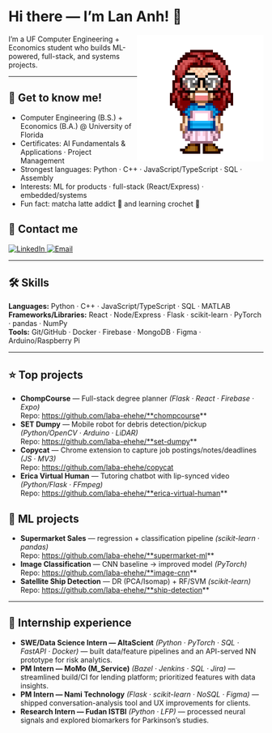 <!-- Profile README for Lan Anh Do -->
<h1>Hi there — I’m Lan Anh! 👋</h1>

<!-- Right-side avatar (optional: add assets/pixel-lan-anh.png) -->
<img align="right" src="avatar.png" width="250" alt="Lan Anh pixel avatar" />

I’m a UF Computer Engineering + Economics student who builds ML-powered, full-stack, and systems projects.

---

## 🌸  Get to know me!
- Computer Engineering (B.S.) + Economics (B.A.) @ University of Florida  
- Certificates: AI Fundamentals & Applications · Project Management  
- Strongest languages: Python · C++ · JavaScript/TypeScript · SQL · Assembly
- Interests: ML for products · full-stack (React/Express) · embedded/systems  
- Fun fact: matcha latte addict 🧋 and learning crochet 🧶

## 🌸  Contact me
<a href="https://www.linkedin.com/in/lananhnguyendo/">
  <img src="https://img.shields.io/badge/LINKED%20IN-0A66C2?logo=linkedin&logoColor=white" alt="LinkedIn" />
</a>
<a href="mailto:lananhdo2905@gmail.com">
  <img src="https://img.shields.io/badge/EMAIL-EA4335?logo=gmail&logoColor=white" alt="Email" />
</a>

---

## 🛠️ Skills
**Languages:** Python · C++ · JavaScript/TypeScript · SQL · MATLAB  
**Frameworks/Libraries:** React · Node/Express · Flask · scikit-learn · PyTorch · pandas · NumPy  
**Tools:** Git/GitHub · Docker · Firebase · MongoDB · Figma · Arduino/Raspberry Pi

---

## ⭐ Top projects
- **ChompCourse** — Full-stack degree planner *(Flask · React · Firebase · Expo)*  
  Repo: https://github.com/laba-ehehe/**chompcourse**  <!-- replace with exact slug if different -->
- **SET Dumpy** — Mobile robot for debris detection/pickup *(Python/OpenCV · Arduino · LiDAR)*  
  Repo: https://github.com/laba-ehehe/**set-dumpy**
- **Copycat** — Chrome extension to capture job postings/notes/deadlines *(JS · MV3)*  
  Repo: https://github.com/laba-ehehe/copycat
- **Erica Virtual Human** — Tutoring chatbot with lip-synced video *(Python/Flask · FFmpeg)*  
  Repo: https://github.com/laba-ehehe/**erica-virtual-human**

## 🧠 ML projects
- **Supermarket Sales** — regression + classification pipeline *(scikit-learn · pandas)*  
  Repo: https://github.com/laba-ehehe/**supermarket-ml**
- **Image Classification** — CNN baseline → improved model *(PyTorch)*  
  Repo: https://github.com/laba-ehehe/**image-cnn**
- **Satellite Ship Detection** — DR (PCA/Isomap) + RF/SVM *(scikit-learn)*  
  Repo: https://github.com/laba-ehehe/**ship-detection**

---

## 💼 Internship experience
- **SWE/Data Science Intern — AltaScient** *(Python · PyTorch · SQL · FastAPI · Docker)* — built data/feature pipelines and an API-served NN prototype for risk analytics.  
- **PM Intern — MoMo (M_Service)** *(Bazel · Jenkins · SQL · Jira)* — streamlined build/CI for lending platform; prioritized features with data insights.  
- **PM Intern — Nami Technology** *(Flask · scikit-learn · NoSQL · Figma)* — shipped conversation-analysis tool and UX improvements for clients.  
- **Research Intern — Fudan ISTBI** *(Python · LFP)* — processed neural signals and explored biomarkers for Parkinson’s studies.
